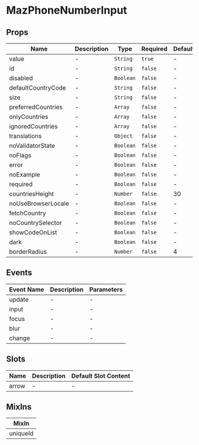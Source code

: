 # MazPhoneNumberInput

## Props

<!-- @vuese:MazPhoneNumberInput:props:start -->

| Name               | Description | Type      | Required | Default |
| ------------------ | ----------- | --------- | -------- | ------- |
| value              | -           | `String`  | `true`   | -       |
| id                 | -           | `String`  | `false`  | -       |
| disabled           | -           | `Boolean` | `false`  | -       |
| defaultCountryCode | -           | `String`  | `false`  | -       |
| size               | -           | `String`  | `false`  | -       |
| preferredCountries | -           | `Array`   | `false`  | -       |
| onlyCountries      | -           | `Array`   | `false`  | -       |
| ignoredCountries   | -           | `Array`   | `false`  | -       |
| translations       | -           | `Object`  | `false`  | -       |
| noValidatorState   | -           | `Boolean` | `false`  | -       |
| noFlags            | -           | `Boolean` | `false`  | -       |
| error              | -           | `Boolean` | `false`  | -       |
| noExample          | -           | `Boolean` | `false`  | -       |
| required           | -           | `Boolean` | `false`  | -       |
| countriesHeight    | -           | `Number`  | `false`  | 30      |
| noUseBrowserLocale | -           | `Boolean` | `false`  | -       |
| fetchCountry       | -           | `Boolean` | `false`  | -       |
| noCountrySelector  | -           | `Boolean` | `false`  | -       |
| showCodeOnList     | -           | `Boolean` | `false`  | -       |
| dark               | -           | `Boolean` | `false`  | -       |
| borderRadius       | -           | `Number`  | `false`  | 4       |

<!-- @vuese:MazPhoneNumberInput:props:end -->

## Events

<!-- @vuese:MazPhoneNumberInput:events:start -->

| Event Name | Description | Parameters |
| ---------- | ----------- | ---------- |
| update     | -           | -          |
| input      | -           | -          |
| focus      | -           | -          |
| blur       | -           | -          |
| change     | -           | -          |

<!-- @vuese:MazPhoneNumberInput:events:end -->

## Slots

<!-- @vuese:MazPhoneNumberInput:slots:start -->

| Name  | Description | Default Slot Content |
| ----- | ----------- | -------------------- |
| arrow | -           | -                    |

<!-- @vuese:MazPhoneNumberInput:slots:end -->

## MixIns

<!-- @vuese:MazPhoneNumberInput:mixIns:start -->

| MixIn    |
| -------- |
| uniqueId |

<!-- @vuese:MazPhoneNumberInput:mixIns:end -->
